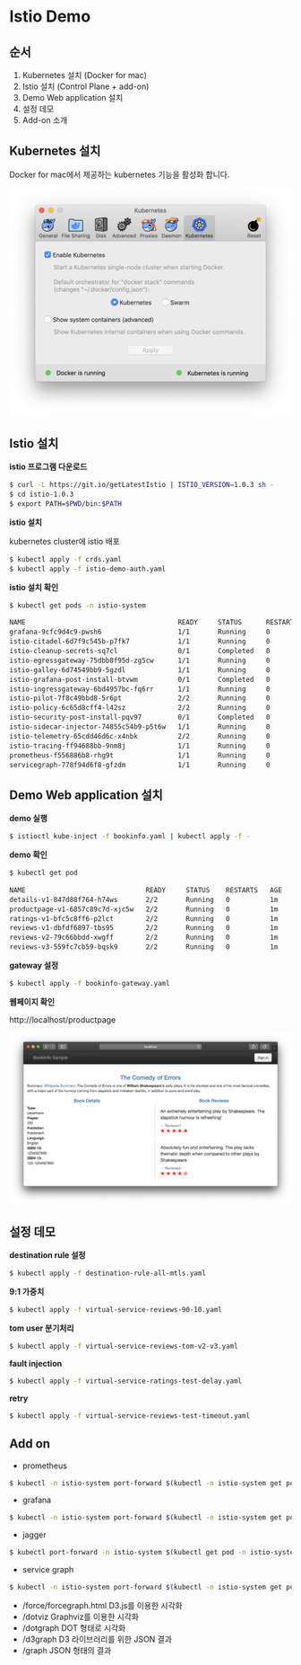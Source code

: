 # Istio Demo

## 순서

1. Kubernetes 설치 (Docker for mac)
2. Istio 설치 (Control Plane + add-on)
3. Demo Web application 설치
4. 설정 데모
5. Add-on 소개

## Kubernetes 설치

Docker for mac에서 제공하는 kubernetes 기능을 활성화 합니다.

![docker for mac](docker-for-mac-kubernetes.png)

## Istio 설치

**istio 프로그램 다운로드**

```bash
$ curl -L https://git.io/getLatestIstio | ISTIO_VERSION=1.0.3 sh -
$ cd istio-1.0.3
$ export PATH=$PWD/bin:$PATH
```

**istio 설치**

kubernetes cluster에 istio 배포

```bash
$ kubectl apply -f crds.yaml
$ kubectl apply -f istio-demo-auth.yaml
```

**istio 설치 확인**

```bash
$ kubectl get pods -n istio-system
```

```txt
NAME                                      READY     STATUS      RESTARTS   AGE
grafana-9cfc9d4c9-pwsh6                   1/1       Running     0          6m
istio-citadel-6d7f9c545b-p7fk7            1/1       Running     0          6m
istio-cleanup-secrets-sq7cl               0/1       Completed   0          7m
istio-egressgateway-75dbb8f95d-zg5cw      1/1       Running     0          6m
istio-galley-6d74549bb9-5gzdl             1/1       Running     0          6m
istio-grafana-post-install-btvwm          0/1       Completed   0          7m
istio-ingressgateway-6bd4957bc-fq6rr      1/1       Running     0          6m
istio-pilot-7f8c49bbd8-5r6pt              2/2       Running     0          6m
istio-policy-6c65d8cff4-l42sz             2/2       Running     0          6m
istio-security-post-install-pqv97         0/1       Completed   0          7m
istio-sidecar-injector-74855c54b9-p5t6w   1/1       Running     0          6m
istio-telemetry-65cdd46d6c-x4nbk          2/2       Running     0          6m
istio-tracing-ff94688bb-9nm8j             1/1       Running     0          6m
prometheus-f556886b8-rhg9t                1/1       Running     0          6m
servicegraph-778f94d6f8-gfzdm             1/1       Running     0          6m
```

## Demo Web application 설치

**demo 실행**

```bash
$ istioctl kube-inject -f bookinfo.yaml | kubectl apply -f -
```

**demo 확인**

```bash
$ kubectl get pod
```

```txt
NAME                              READY     STATUS    RESTARTS   AGE
details-v1-847d88f764-h74ws       2/2       Running   0          1m
productpage-v1-6857c89c7d-xjc5w   2/2       Running   0          1m
ratings-v1-bfc5c8ff6-p2lct        2/2       Running   0          1m
reviews-v1-dbfdf6897-tbs95        2/2       Running   0          1m
reviews-v2-79c66bbdd-xwgff        2/2       Running   0          1m
reviews-v3-559fc7cb59-bqsk9       2/2       Running   0          1m
```

**gateway 설정**

```bash
$ kubectl apply -f bookinfo-gateway.yaml
```

**웹페이지 확인**

http://localhost/productpage

![Demo application](demo-application.png)

## 설정 데모

**destination rule 설정**

```bash
$ kubectl apply -f destination-rule-all-mtls.yaml
```

**9:1 가중치**

```bash
$ kubectl apply -f virtual-service-reviews-90-10.yaml
```

**tom user 분기처리**

```bash
$ kubectl apply -f virtual-service-reviews-tom-v2-v3.yaml
```

**fault injection**

```bash
$ kubectl apply -f virtual-service-ratings-test-delay.yaml
```

**retry**

```bash
$ kubectl apply -f virtual-service-reviews-test-timeout.yaml
```

## Add on

- prometheus

```bash
$ kubectl -n istio-system port-forward $(kubectl -n istio-system get pod -l app=prometheus -o jsonpath='{.items[0].metadata.name}') 9090:9090
```

- grafana

```bash
$ kubectl -n istio-system port-forward $(kubectl -n istio-system get pod -l app=grafana -o jsonpath='{.items[0].metadata.name}') 3000:3000
```

- jagger

```bash
$ kubectl port-forward -n istio-system $(kubectl get pod -n istio-system -l app=jaeger -o jsonpath='{.items[0].metadata.name}') 16686:16686
```

- service graph

```bash
$ kubectl -n istio-system port-forward $(kubectl -n istio-system get pod -l app=servicegraph -o jsonpath='{.items[0].metadata.name}') 8088:8088
```

- /force/forcegraph.html D3.js를 이용한 시각화
- /dotviz Graphviz를 이용한 시각화
- /dotgraph DOT 형태로 시각화
- /d3graph D3 라이브러리를 위한 JSON 결과
- /graph JSON 형태의 결과

